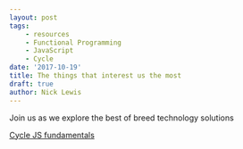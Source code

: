 ```yaml
---
layout: post
tags: 
    - resources
    - Functional Programming
    - JavaScript
    - Cycle
date: '2017-10-19'
title: The things that interest us the most
draft: true
author: Nick Lewis
---
```

Join us as we explore the best of breed technology solutions

[Cycle JS fundamentals](https://egghead.io/courses/cycle-js-fundamentals?utm_source=drip&utm_medium=email&utm_content=cycle-js-refresh)
